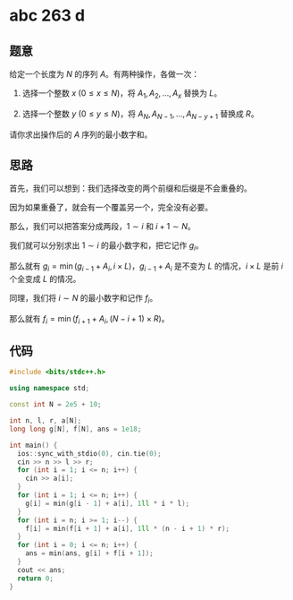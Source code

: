 # abc 263 d

## 题意

给定一个长度为 $N$ 的序列 $A$。有两种操作，各做一次：

1. 选择一个整数 $x \ (0 \le x \le N)$，将 $A_1, A_2, \dots , A_x$ 替换为 $L$。

2. 选择一个整数 $y \ (0 \le y \le N)$，将 $A_N, A_{N - 1}, \dots , A_{N - y + 1}$ 替换成 $R$。

请你求出操作后的 $A$ 序列的最小数字和。

## 思路

首先，我们可以想到：我们选择改变的两个前缀和后缀是不会重叠的。

因为如果重叠了，就会有一个覆盖另一个，完全没有必要。

那么，我们可以把答案分成两段，$1 \sim i$ 和 $i + 1 \sim N$。

我们就可以分别求出 $1 \sim i$ 的最小数字和，把它记作 $g_i$。

那么就有 $g_i = \min(g_{i - 1} + A_i, i \times L)$，$g_{i - 1} + A_i$ 是不变为 $L$ 的情况，$i \times L$ 是前 $i$ 个全变成 $L$ 的情况。

同理，我们将 $i \sim N$ 的最小数字和记作 $f_i$。

那么就有 $f_i = \min(f_{i + 1} + A_i, (N - i + 1) \times R)$。

## 代码

```cpp
#include <bits/stdc++.h>

using namespace std;

const int N = 2e5 + 10;

int n, l, r, a[N];
long long g[N], f[N], ans = 1e18;

int main() {
  ios::sync_with_stdio(0), cin.tie(0);
  cin >> n >> l >> r;
  for (int i = 1; i <= n; i++) {
    cin >> a[i];
  }
  for (int i = 1; i <= n; i++) {
    g[i] = min(g[i - 1] + a[i], 1ll * i * l);
  }
  for (int i = n; i >= 1; i--) {
    f[i] = min(f[i + 1] + a[i], 1ll * (n - i + 1) * r);
  }
  for (int i = 0; i <= n; i++) {
    ans = min(ans, g[i] + f[i + 1]);
  }
  cout << ans;
  return 0;
}
```